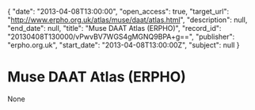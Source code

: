 {
  "date": "2013-04-08T13:00:00", 
  "open_access": true, 
  "target_url": "http://www.erpho.org.uk/atlas/muse/daat/atlas.html", 
  "description": null, 
  "end_date": null, 
  "title": "Muse DAAT Atlas (ERPHO)", 
  "record_id": "20130408T130000/vPwvBV7WGS4gMGNQ9BPA+g==", 
  "publisher": "erpho.org.uk", 
  "start_date": "2013-04-08T13:00:00Z", 
  "subject": null
}

# Muse DAAT Atlas (ERPHO)

None